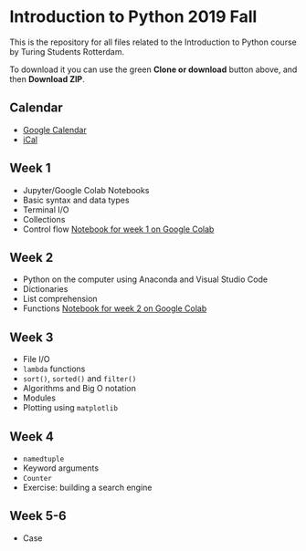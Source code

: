 # Introduction to Python 2019 Fall

This is the repository for all files related to the Introduction to Python course by Turing Students Rotterdam.

To download it you can use the green **Clone or download** button above, and then **Download ZIP**.

## Calendar
- [Google Calendar](https://calendar.google.com/calendar/embed?src=tsociety.io_s6i7u01jbqlalqvhdt7uj2l54g%40group.calendar.google.com&ctz=Europe%2FAmsterdam)
- [iCal](https://calendar.google.com/calendar/ical/tsociety.io_s6i7u01jbqlalqvhdt7uj2l54g%40group.calendar.google.com/public/basic.ics)

## Week 1
- Jupyter/Google Colab Notebooks
- Basic syntax and data types
- Terminal I/O
- Collections
- Control flow
[Notebook for week 1 on Google Colab](https://colab.research.google.com/drive/1ZLMXd8WS91FyrC1hQ7YpoJIdRaDVKRng)

## Week 2
- Python on the computer using Anaconda and Visual Studio Code
- Dictionaries
- List comprehension
- Functions
[Notebook for week 2 on Google Colab](https://colab.research.google.com/drive/1V9L13fY7YPr_e80AvXjo9o8KjZCKYoZQ)

## Week 3
- File I/O
- `lambda` functions
- `sort()`, `sorted()` and `filter()`
- Algorithms and Big O notation
- Modules
- Plotting using `matplotlib`

## Week 4
- `namedtuple`
- Keyword arguments
- `Counter`
- Exercise: building a search engine

## Week 5-6
- Case
